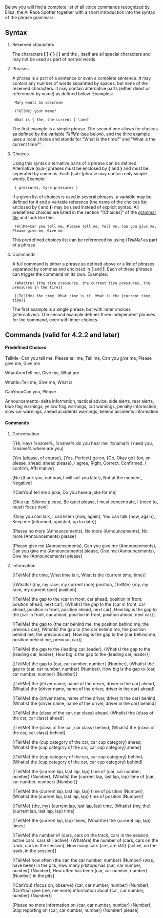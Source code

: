 Below you will find a complete list of all voice commands recognized by Elisa, the AI Race Spotter together with a short introduction into the syntax of the phrase grammars.

## Syntax

1. Reserved characters

   The characters **[**  **]**  **{**  **}**  **(**  **)** and the  **,**  itself are all special characters and may not be used as part of normal words.
   
2. Phrases

   A phrase is a part of a sentence or even a complete sentence. It may contain any number of words separated by spaces, but none of the reserved characters. It may contain alternative parts (either direct or referenced by name) as defined below. Examples:
   
		Mary wants an icecream

		(TellMe) your name?
		
		What is { the, the current } time?
		
   The first example is a simple phrase. The second one allows for choices as defined by the variable *TellMe* (see below), and the third example uses a local choice and stands for "What is the time?" and "What is the current time?".


3. Choices

   Using this syntax alternative parts of a phrase can be defined. Alternative (sub-)phrases must be enclosed by **{** and **}** and must be seperated by commas. Each (sub-)phrase may contain only simple words. Example:
   
		{ pressures, tyre pressures }

   If a given list of choices is used in several phrases, a variable may be defined for it and a variable reference (the name of the choices list enclosed by **(** and **)**) may be used instead of explicit syntax. All predefined choices are listed in the section "[Choices]" of the [grammar file](https://github.com/SeriousOldMan/Simulator-Controller/blob/main/Sources/Assistants/Grammars/Choices.en) and look like this:

		TellMe=Can you tell me, Please tell me, Tell me, Can you give me, Please give me, Give me

   This predefined choices list can be referenced by using *(TellMe)* as part of a phrase.

4. Commands

   A full command is either a phrase as defined above or a list of phrases separated by commas and enclosed in **[** and **]**. Each of these phrases can trigger the command on its own. Examples:

		(WhatAre) {the tire pressures, the current tire pressures, the pressures in the tires}
		
		[(TellMe) the time, What time is it, What is the {current time, time}]

   The first example is a single phrase, but with inner choices (alternatives). The second example defines three independent phrases for the command, even with inner choices.

## Commands (valid for 4.2.2 and later)

#### Predefined Choices

TellMe=Can you tell me, Please tell me, Tell me, Can you give me, Please give me, Give me

WhatAre=Tell me, Give me, What are

WhatIs=Tell me, Give me, What is

CanYou=Can you, Please

Announcements=delta information, tactical advice, side alerts, rear alerts, blue flag warnings, yellow flag warnings, cut warnings, penalty information, slow car warnings, ahead accidents warnings, behind accidents information

#### Commands

1.  Conversation

	[{Hi, Hey} %name%, %name% do you hear me, %name% I need you, %name% where are you]

	[Yes {please, of course}, {Yes, Perfect} go on, {Go, Okay go} {on, on please, ahead, ahead please}, I agree, Right, Correct, Confirmed, I confirm, Affirmative]

	[No {thank you, not now, I will call you later}, Not at the moment, Negative]

	[(CanYou) tell me a joke, Do you have a joke for me]

	[Shut up, Silence please, Be quiet please, I must concentrate, I {need to, must} focus now]

	[Okay you can talk, I can listen {now, again}, You can talk {now, again}, Keep me {informed, updated, up to date}]

	[Please no more (Announcements), No more (Announcements), No more (Announcements) please]

	[Please give me (Announcements), Can you give me (Announcements), Can you give me (Announcements) please, Give me (Announcements), Give me (Announcements) please]

2.  Information

	[(TellMe) the time, What time is it, What is the {current time, time}]

	[(WhatIs) {my, my race, my current race} position, (TellMe) {my, my race, my current race} position]

	[(TellMe) the gap to the {car in front, car ahead, position in front, position ahead, next car}, (WhatIs) the gap to the {car in front, car ahead, position in front, position ahead, next car}, How big is the gap to the {car in front, car ahead, position in front, position ahead, next car}]

	[(TellMe) the gap to {the car behind me, the position behind me, the previous car}, (WhatIs) the gap to {the car behind me, the position behind me, the previous car}, How big is the gap to the {car behind me, position behind me, previous car}]

	[(TellMe) the gap to the {leading car, leader}, (WhatIs) the gap to the {leading car, leader}, How big is the gap to the {leading car, leader}]
	
	[(TellMe) the gap to {car, car number, number} (Number), (WhatIs) the gap to {car, car number, number} (Number), How big is the gap to {car, car number, number} (Number)]
	
	[(TellMe) the {driver name, name of the driver, driver in the car} ahead, (WhatIs) the {driver name, name of the driver, driver in the car} ahead]

	[(TellMe) the {driver name, name of the driver, driver in the car} behind, (WhatIs) the {driver name, name of the driver, driver in the car} behind]
	
	[(TellMe) the {class of the car, car class} ahead, (WhatIs) the {class of the car, car class} ahead]
	
	[(TellMe) the {class of the car, car class} behind, (WhatIs) the {class of the car, car class} behind]
	
	[(TellMe) the {cup category of the car, car cup category} ahead, (WhatIs) the {cup category of the car, car cup category} ahead]
	
	[(TellMe) the {cup category of the car, car cup category} behind, (WhatIs) the {cup category of the car, car cup category} behind]
	
	[(TellMe) the {current lap, last lap, lap} time of {car, car number, number} (Number), (WhatIs) the {current lap, last lap, lap} time of {car, car number, number} (Number)]
	
	[(TellMe) the {current lap, last lap, lap} time of position (Number), (WhatIs) the {current lap, last lap, lap} time of position (Number)]

	[(TellMe) {the, my} {current lap, last lap, lap} time, (WhatIs) {my, the} {current lap, last lap, lap} time]

	[(TellMe) the {current lap, lap} times, (WhatAre) the {current lap, lap} times]
	
	[(TellMe) the number of {cars, cars on the track, cars in the session, active cars, cars still active}, (WhatAre) the number of {cars, cars on the track, cars in the session}, How many cars {are, are still} {active, on the track, in the session}]
	
	[(TellMe) how often {the car, the car number, number} (Number) {was, have been} in the pits, How many pitstops has {car, car number, number} (Number), How often has been {car, car number, number} (Number) in the pits]
	
	[(CanYou) {focus on, observe} {car, car number, number} (Number), (CanYou) give {me, me more} information about {car, car number, number} (Number)]
	
	[Please no more information on {car, car number, number} (Number), Stop reporting on {car, car number, number} (Number) please]